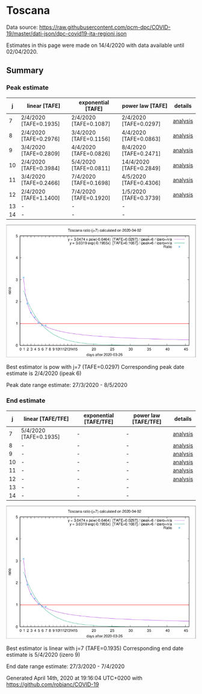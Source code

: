 # Toscana


Data source: https://raw.githubusercontent.com/pcm-dpc/COVID-19/master/dati-json/dpc-covid19-ita-regioni.json

Estimates in this page were made on 14/4/2020 with data available until 02/04/2020.


## Summary 

### Peak estimate 
|j|linear [TAFE]|exponential [TAFE]|power law [TAFE]|details|
|---|----|-----------|---------|-------|
|7|2/4/2020 [TAFE=0.1935]|2/4/2020 [TAFE=0.1087]|2/4/2020 [TAFE=0.0297]|[analysis](COVID-19_toscana_j7_2020-04-02.md)|
|8|2/4/2020 [TAFE=0.2976]|3/4/2020 [TAFE=0.1156]|4/4/2020 [TAFE=0.0863]|[analysis](COVID-19_toscana_j8_2020-04-02.md)|
|9|3/4/2020 [TAFE=0.2809]|4/4/2020 [TAFE=0.0826]|8/4/2020 [TAFE=0.2471]|[analysis](COVID-19_toscana_j9_2020-04-02.md)|
|10|2/4/2020 [TAFE=0.3984]|5/4/2020 [TAFE=0.0811]|14/4/2020 [TAFE=0.2849]|[analysis](COVID-19_toscana_j10_2020-04-02.md)|
|11|3/4/2020 [TAFE=0.2466]|7/4/2020 [TAFE=0.1698]|4/5/2020 [TAFE=0.4306]|[analysis](COVID-19_toscana_j11_2020-04-02.md)|
|12|2/4/2020 [TAFE=1.1400]|7/4/2020 [TAFE=0.1920]|1/5/2020 [TAFE=0.3739]|[analysis](COVID-19_toscana_j12_2020-04-02.md)|
|13|-|-|-||
|14|-|-|-||

![best peak estimate](COVID-19_toscana_j7_2020-04-02.png)

Best estimator is pow with j=7 (TAFE=0.0297)
Corresponding peak date estimate is 2/4/2020 (ipeak 6)


Peak date range estimate: 27/3/2020 - 8/5/2020

### End estimate 
|j|linear [TAFE/TFE]|exponential [TAFE/TFE]|power law [TAFE/TFE]|details|
|---|----|-----------|---------|-------|
|7|5/4/2020 [TAFE=0.1935]|-|-|[analysis](COVID-19_toscana_j7_2020-04-02.md)|
|8|-|-|-|[analysis](COVID-19_toscana_j8_2020-04-02.md)|
|9|-|-|-|[analysis](COVID-19_toscana_j9_2020-04-02.md)|
|10|-|-|-|[analysis](COVID-19_toscana_j10_2020-04-02.md)|
|11|-|-|-|[analysis](COVID-19_toscana_j11_2020-04-02.md)|
|12|-|-|-|[analysis](COVID-19_toscana_j12_2020-04-02.md)|
|13|-|-|-||
|14|-|-|-||

![best zero estimate](COVID-19_toscana_j7_2020-04-02.png)

Best estimator is linear with j=7 (TAFE=0.1935)
Corresponding end date estimate is 5/4/2020 (izero 9)


End date range estimate: 27/3/2020 - 7/4/2020

Generated April 14th, 2020 at 19:16:04 UTC+0200 with https://github.com/robianc/COVID-19

